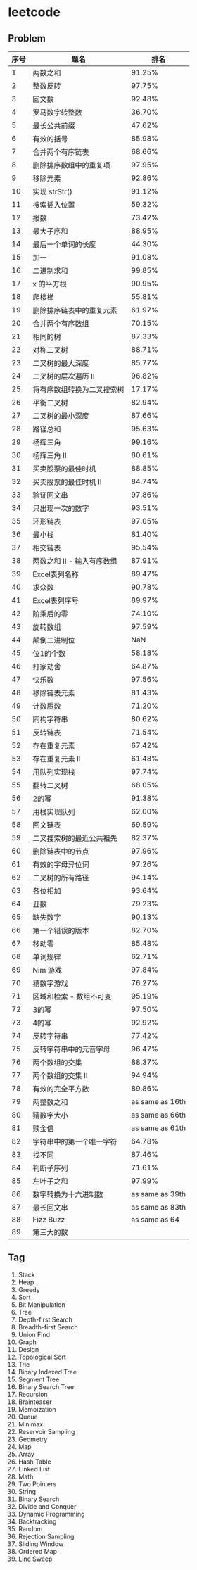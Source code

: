 # leetcode

## Problem
序号 | 题名 | 排名
-- | -- | --
1 | 两数之和 | 91.25%
2 | 整数反转 | 97.75%
3 | 回文数 | 92.48%
4 | 罗马数字转整数 | 36.70%
5 | 最长公共前缀 | 47.62%
6 | 有效的括号 | 85.98%
7 | 合并两个有序链表 | 68.66%
8 | 删除排序数组中的重复项 | 97.95%
9 | 移除元素 | 92.86%
10 | 实现 strStr() | 91.12%
11 | 搜索插入位置 | 59.32%
12 | 报数 | 73.42%
13 | 最大子序和 | 88.95%
14 | 最后一个单词的长度 | 44.30%
15 | 加一 | 91.08%
16 | 二进制求和 | 99.85%
17 | x 的平方根 | 90.95%
18 | 爬楼梯 | 55.81%
19 | 删除排序链表中的重复元素 | 61.97%
20 | 合并两个有序数组 | 70.15%
21 | 相同的树 | 87.33%
22 | 对称二叉树 | 88.71%
23 | 二叉树的最大深度 | 85.77%
24 | 二叉树的层次遍历 II | 96.82%
25 | 将有序数组转换为二叉搜索树 | 17.17%
26 | 平衡二叉树 | 82.94%
27 | 二叉树的最小深度 | 87.66%
28 | 路径总和 | 95.63%
29 | 杨辉三角 | 99.16%
30 | 杨辉三角 II | 80.61%
31 | 买卖股票的最佳时机 | 88.85%
32 | 买卖股票的最佳时机 II | 84.74%
33 | 验证回文串 | 97.86%
34 | 只出现一次的数字 | 93.51%
35 | 环形链表 | 97.05%
36 | 最小栈 | 81.40%
37 | 相交链表 | 95.54%
38 | 两数之和 II - 输入有序数组 | 87.91%
39 | Excel表列名称 | 89.47%
40 | 求众数 | 90.78%
41 | Excel表列序号 | 89.97%
42 | 阶乘后的零 | 74.10%
43 | 旋转数组 | 97.59%
44 | 颠倒二进制位 | NaN
45 | 位1的个数 | 58.18%
46 | 打家劫舍 | 64.87%
47 | 快乐数 | 97.56%
48 | 移除链表元素 | 81.43%
49 | 计数质数 | 71.20%
50 | 同构字符串 | 80.62%
51 | 反转链表 | 71.54%
52 | 存在重复元素 | 67.42%
53 | 存在重复元素 II | 61.48%
54 | 用队列实现栈 | 97.74%
55 | 翻转二叉树 | 68.05%
56 | 2的幂 | 91.38%
57 | 用栈实现队列 | 62.00%
58 | 回文链表 | 69.59%
59 | 二叉搜索树的最近公共祖先 | 82.37%
60 | 删除链表中的节点 | 97.96%
61 | 有效的字母异位词 | 97.26%
62 | 二叉树的所有路径 | 94.14%
63 | 各位相加 | 93.64%
64 | 丑数 | 79.23%
65 | 缺失数字 | 90.13%
66 | 第一个错误的版本 | 82.70%
67 | 移动零 | 85.48%
68 | 单词规律 | 62.71%
69 | Nim 游戏 | 97.84%
70 | 猜数字游戏 | 76.27%
71 | 区域和检索 - 数组不可变 | 95.19%
72 | 3的幂 | 97.50%
73 | 4的幂 | 92.92%
74 | 反转字符串 | 77.42%
75 | 反转字符串中的元音字母 | 96.47%
76 | 两个数组的交集 | 88.37%
77 | 两个数组的交集 II | 94.94%
78 | 有效的完全平方数 | 89.86%
79 | 两整数之和 | as same as 16th
80 | 猜数字大小 | as same as 66th
81 | 赎金信 | as same as 61th
82 | 字符串中的第一个唯一字符 | 64.78%
83 | 找不同 | 87.46%
84 | 判断子序列 | 71.61%
85 | 左叶子之和 | 97.99%
86 | 数字转换为十六进制数 | as same as 39th
87 | 最长回文串 | as same as 83th
88 | Fizz Buzz | as same as 64
89 | 第三大的数 |

## Tag
1. Stack
1. Heap
1. Greedy
1. Sort
1. Bit Manipulation
1. Tree
1. Depth-first Search
1. Breadth-first Search
1. Union Find
1. Graph
1. Design
1. Topological Sort
1. Trie
1. Binary Indexed Tree
1. Segment Tree
1. Binary Search Tree
1. Recursion
1. Brainteaser
1. Memoization
1. Queue
1. Minimax
1. Reservoir Sampling
1. Geometry
1. Map
1. Array
1. Hash Table
1. Linked List
1. Math
1. Two Pointers
1. String
1. Binary Search
1. Divide and Conquer
1. Dynamic Programming
1. Backtracking
1. Random 
1. Rejection Sampling 
1. Sliding Window 
1. Ordered Map 
1. Line Sweep 